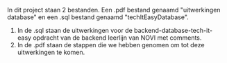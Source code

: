 In dit project staan 2 bestanden. Een .pdf bestand genaamd "uitwerkingen database" en een .sql bestand genaamd "techItEasyDatabase". 

1. In de .sql staan de uitwerkingen voor de backend-database-tech-it-easy opdracht van de backend leerlijn van NOVI met comments.
2. In de .pdf staan de stappen die we hebben genomen om tot deze uitwerkingen te komen.
